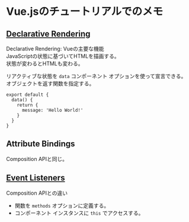 # Vue.jsのチュートリアルでのメモ

## [Declarative Rendering](https://vuejs.org/tutorial/#step-2)

Declarative Rendering: Vueの主要な機能  
JavaScriptの状態に基づいてHTMLを描画する。  
状態が変わるとHTMLも変わる。  

リアクティブな状態を `data` コンポーネント オプションを使って宣言できる。  
オブジェクトを返す関数を指定する。

```vue
export default {
  data() {
    return {
      message: 'Hello World!'
    }
  }
}
```

## Attribute Bindings

Composition APIと同じ。

## [Event Listeners](https://vuejs.org/tutorial/#step-4)

Composition APIとの違い  
- 関数を `methods` オプションに定義する。
- コンポーネント インスタンスに `this` でアクセスする。
